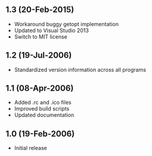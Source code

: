 ## 1.3 (20-Feb-2015)

  * Workaround buggy getopt implementation
  * Updated to Visual Studio 2013
  * Switch to MIT license

## 1.2 (19-Jul-2006)

  * Standardized version information across all programs

## 1.1 (08-Apr-2006)

  * Added .rc and .ico files
  * Improved build scripts
  * Updated documentation

## 1.0 (19-Feb-2006)

  * Initial release
